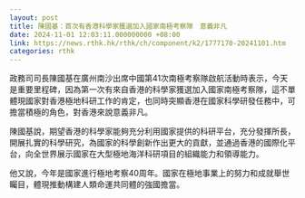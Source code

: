 ```yaml
---
layout: post
title: 陳國基：首次有香港科學家獲選加入國家南極考察隊　意義非凡
date: 2024-11-01 12:03:11.000000000 +08:00
link: https://news.rthk.hk/rthk/ch/component/k2/1777170-20241101.htm
categories: rthk
---
```


政務司司長陳國基在廣州南沙出席中國第41次南極考察隊啟航活動時表示，今天是重要里程碑，因為第一次有來自香港的科學家獲選加入國家南極考察隊，這不單體現國家對香港極地科研工作的肯定，也同時突顯香港在國家科學研發任務中，可擔當積極的角色，對香港來說意義非凡。

陳國基說，期望香港的科學家能夠充分利用國家提供的科研平台，充分發揮所長，開展扎實的科學研究，為國家的科學創新作出更大的貢獻，並通過香港的國際化平台，向全世界展示國家在大型極地海洋科研項目的組織能力和領導能力。

他又說，今年是國家進行極地考察40周年。國家在極地事業上的努力和成就舉世矚目，體現推動構建人類命運共同體的強國擔當。
